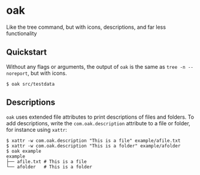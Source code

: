 # oak

Like the tree command, but with icons, descriptions, and far less functionality

## Quickstart

Without any flags or arguments, the output of `oak` is the same as `tree -n --noreport`, but with icons.

```
$ oak src/testdata
```

## Descriptions

`oak` uses extended file attributes to print descriptions of files and folders.
To add descriptions, write the `com.oak.description` attribute to a file or folder, for instance using `xattr`:

```
$ xattr -w com.oak.description "This is a file" example/afile.txt
$ xattr -w com.oak.description "This is a folder" example/afolder
$ oak example
example
├── afile.txt # This is a file
└── afolder   # This is a folder
```